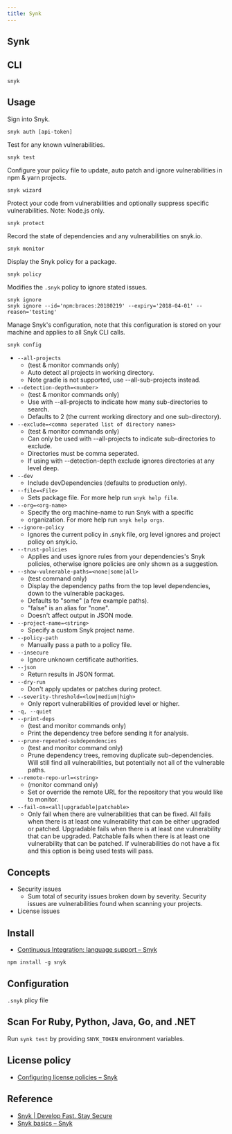 ```yaml
---
title: Synk
---
```


## Synk

## CLI

```
snyk
```


## Usage

Sign into Snyk.

```
snyk auth [api-token]
```

Test for any known vulnerabilities.

```
snyk test
```

Configure your policy file to update, auto patch and ignore vulnerabilities in npm & yarn projects.

```
snyk wizard
```

Protect your code from vulnerabilities and optionally suppress specific vulnerabilities. Note: Node.js only.

```
snyk protect
```

Record the state of dependencies and any vulnerabilities on snyk.io.

```
snyk monitor 
```

Display the Snyk policy for a package.

```
snyk policy
```

Modifies the `.snyk` policy to ignore stated issues.

```
snyk ignore
snyk ignore --id='npm:braces:20180219' --expiry='2018-04-01' --reason='testing'
```

Manage Snyk's configuration, note that this configuration is stored on your machine and applies to all Snyk CLI calls.

```
snyk config
```


* `--all-projects`
    * (test & monitor commands only)
    * Auto detect all projects in working directory.
    * Note gradle is not supported, use --all-sub-projects instead.
* `--detection-depth=<number>`
    * (test & monitor commands only)
    * Use with --all-projects to indicate how many sub-directories to search.
    * Defaults to 2 (the current working directory and one sub-directory).
* `--exclude=<comma seperated list of directory names>`
    * (test & monitor commands only)
    * Can only be used with --all-projects to indicate sub-directories to exclude.
    * Directories must be comma seperated.
    * If using with --detection-depth exclude ignores directories at any level deep.
* `--dev`
    * Include devDependencies (defaults to production only).
* `--file=<File>`
    * Sets package file. For more help run `snyk help file`.
* `--org=<org-name>`
    * Specify the org machine-name to run Snyk with a specific
    * organization. For more help run `snyk help orgs`.
* `--ignore-policy`
    * Ignores the current policy in .snyk file, org level ignores and project policy on snyk.io.
* `--trust-policies`
    * Applies and uses ignore rules from your dependencies's Snyk policies, otherwise ignore policies are only shown as a suggestion.
* `--show-vulnerable-paths=<none|some|all>`
    * (test command only)
    * Display the dependency paths from the top level dependencies, down to the vulnerable packages.
    * Defaults to "some" (a few example paths).
    * "false" is an alias for "none".
    * Doesn't affect output in JSON mode.
* `--project-name=<string>`
    * Specify a custom Snyk project name.
* `--policy-path`
    * Manually pass a path to a policy file.
* `--insecure`
    * Ignore unknown certificate authorities.
* `--json`
    * Return results in JSON format.
* `--dry-run`
    * Don't apply updates or patches during protect.
* `--severity-threshold=<low|medium|high>`
    * Only report vulnerabilities of provided level or higher.
* `-q, --quiet`
* `--print-deps`
    * (test and monitor commands only)
    * Print the dependency tree before sending it for analysis.
* `--prune-repeated-subdependencies`
    * (test and monitor command only)
    * Prune dependency trees, removing duplicate sub-dependencies.  Will still find all vulnerabilities, but potentially not all of the vulnerable paths.
* `--remote-repo-url=<string>`
    * (monitor command only)
    * Set or override the remote URL for the repository that you would like to monitor.
* `--fail-on=<all|upgradable|patchable>`
    * Only fail when there are vulnerabilities that can be fixed.  All fails when there is at least one vulnerability that can be either upgraded or patched.  Upgradable fails when there is at least one vulnerability that can be upgraded.  Patchable fails when there is at least one vulnerability that can be patched.  If vulnerabilities do not have a fix and this option is being used tests will pass.  


## Concepts

* Security issues
    * Sum total of security issues broken down by severity. Security issues are vulnerabilities found when scanning your projects.
* License issues


## Install
- [Continuous Integration: language support – Snyk](https://support.snyk.io/hc/en-us/articles/360004032157-Continuous-Integration-language-support)

```
npm install -g snyk
```

## Configuration

`.snyk` plicy file


## Scan For Ruby, Python, Java, Go, and .NET

Run `synk test` by providing `SNYK_TOKEN` environment variables.

## License policy
- [Configuring license policies – Snyk](https://support.snyk.io/hc/en-us/articles/360003520598-Configuring-license-policies)


## Reference
- [Snyk \| Develop Fast\. Stay Secure](https://snyk.io/)
- [Snyk basics – Snyk](https://support.snyk.io/hc/en-us/categories/360000449098-Snyk-basics)
